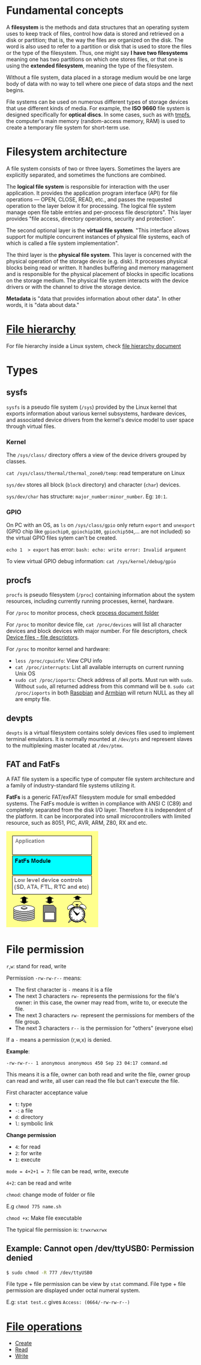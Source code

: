 # Fundamental concepts

A **filesystem** is the methods and data structures that an operating system uses to keep track of files, control how data is stored and retrieved on a disk or partition; that is, the way the files are organized on the disk. The word is also used to refer to a partition or disk that is used to store the files or the type of the filesystem. Thus, one might say **I have two filesystems** meaning one has two partitions on which one stores files, or that one is using the **extended filesystem**, meaning the type of the filesystem.

Without a file system, data placed in a storage medium would be one large body of data with no way to tell where one piece of data stops and the next begins.

File systems can be used on numerous different types of storage devices that use different kinds of media. For example, the **ISO 9660** file system is designed specifically for **optical discs**. In some cases, such as with [tmpfs](File%20hierarchy.md#tmp), the computer's main memory (random-access memory, RAM) is used to create a temporary file system for short-term use.

# Filesystem architecture

A file system consists of two or three layers. Sometimes the layers are explicitly separated, and sometimes the functions are combined.

The **logical file system** is responsible for interaction with the user application. It provides the application program interface (API) for file operations — OPEN, CLOSE, READ, etc., and passes the requested operation to the layer below it for processing. The logical file system manage open file table entries and per-process file descriptors". This layer provides "file access, directory operations, security and protection".

The second optional layer is the **virtual file system**. "This interface allows support for multiple concurrent instances of physical file systems, each of which is called a file system implementation".

The third layer is the **physical file system**. This layer is concerned with the physical operation of the storage device (e.g. disk). It processes physical blocks being read or written. It handles buffering and memory management and is responsible for the physical placement of blocks in specific locations on the storage medium. The physical file system interacts with the device drivers or with the channel to drive the storage device.

**Metadata** is "data that provides information about other data". In other words, it is "data about data."

# [File hierarchy](File%20hierarchy.md)
For file hierarchy inside a Linux system, check [file hierarchy document](File%20hierarchy.md)

# Types

## sysfs

``sysfs`` is a pseudo file system (``/sys``) provided by the Linux kernel that exports information about various kernel subsystems, hardware devices, and associated device drivers from the kernel's device model to user space through virtual files.

### Kernel

The ``/sys/class/`` directory offers a view of the device drivers grouped by classes.

``cat /sys/class/thermal/thermal_zone0/temp``: read temperature on Linux

``sys/dev`` stores all block (``block`` directory) and character (``char``) devices.

``sys/dev/char`` has structure: ``major_number:minor_number``. Eg: ``10:1``.

### GPIO

On PC with an OS, as ``ls`` on ``/sys/class/gpio`` only return ``export`` and ``unexport`` (GPIO chip like ``gpiochip0``, ``gpiochip100``, ``gpiochip504``,... are not included) so the virtual GPIO files sytem can't be created.

``echo 1  > export`` has error: ``bash: echo: write error: Invalid argument``

To view virtual GPIO debug information: ``cat /sys/kernel/debug/gpio``

## procfs

``procfs`` is pseudo filesystem (``/proc``) containing information about the system resources, including currently running processes, kernel, hardware. 

For ``/proc`` to monitor process, check [process document folder](https://github.com/TranPhucVinh/Linux-Shell/tree/master/Physical%20layer/Process)

For ``/proc`` to monitor device file, ``cat /proc/devices`` will list all character devices and block devices with major number. For file descriptors, check [Device files - file descriptors](https://github.com/TranPhucVinh/Linux-Shell/blob/master/Physical%20layer/Device%20files/dev.md#file-descriptors).

For ``/proc`` to monitor kernel and hardware:

* ``less /proc/cpuinfo``: View CPU info
* ``cat /proc/interrupts``: List all available interrupts on current running Unix OS
* ``sudo cat /proc/ioports``: Check address of all ports. Must run with ``sudo``. Without ``sudo``, all returned address from this command will be ``0``. ``sudo cat /proc/ioports`` in both [Raspbian](https://github.com/TranPhucVinh/Raspberry-Pi-Bash) and [Armbian](https://github.com/TranPhucVinh/Orange-Pi) will return NULL as they all are empty file.

## devpts

``devpts`` is a virtual filesystem contains solely devices files used to implement terminal emulators. It is normally mounted at ``/dev/pts`` and represent slaves to the multiplexing master located at ``/dev/ptmx``.

## FAT and FatFs

A FAT file system is a specific type of computer file system architecture and a family of industry-standard file systems utilizing it.

**FatFs** is a generic FAT/exFAT filesystem module for small embedded systems. The FatFs module is written in compliance with ANSI C (C89) and completely separated from the disk I/O layer. Therefore it is independent of the platform. It can be incorporated into small microcontrollers with limited resource, such as 8051, PIC, AVR, ARM, Z80, RX and etc.

![](../../Environment/Images/FatFs.png)

# File permission

``r``,``w``: stand for read, write

Permission ``-rw-rw-r--`` means:

* The first character is ``-`` means it is a file
* The next 3 characters ``rw-`` represents the permissions for the file's owner: in this case, the owner may read from, write to, or execute the file.
* The next 3 characters ``rw-`` represent the permissions for members of the file group.
* The next 3 characters ``r--`` is the permission for "others" (everyone else) 

If a ``-`` means a permission (r,w,x) is denied.

**Example**:

```
-rw-rw-r-- 1 anonymous anonymous 450 Sep 23 04:17 command.md
```

This means it is a file, owner can both read and write the file, owner group can read and write, all user can read the file but can't execute the file.

First character acceptance value 
* ``t``: type
* ``-``: a file
* ``d``: directory
* ``l``: symbolic link

**Change permission**

* ``4``: for read
* ``2``: for write
* ``1``: execute

``mode = 4+2+1 = 7``: file can be read, write, execute

``4+2``: can be read and write
 
``chmod``: change mode of folder or file

E.g ``chmod 775 name.sh``

``chmod +x``: Make file executable

The typical file permission is: ``trwxrwxrwx``

## Example: Cannot open /dev/ttyUSB0: Permission denied

```bash
$ sudo chmod -R 777 /dev/ttyUSB0
```

File type + file permission can be view by ``stat`` command. File type + file permission are displayed under octal numeral system.

E.g: ``stat test.c`` gives ``Access: (0664/-rw-rw-r--)``

# [File operations]()

* [Create](Create%20operations.md)
* [Read](Read%20operations.md)
* [Write](Write%20operations.md)
